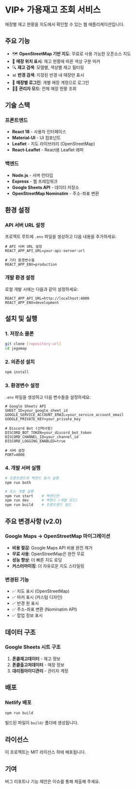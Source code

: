 # VIP+ 가용재고 조회 서비스

매장별 재고 현황을 지도에서 확인할 수 있는 웹 애플리케이션입니다.

## 주요 기능

- 🗺️ **OpenStreetMap 기반 지도**: 무료로 사용 가능한 오픈소스 지도
- 📍 **매장 위치 표시**: 재고 현황에 따른 색상 구분 마커
- 🔍 **재고 검색**: 모델별, 색상별 재고 필터링
- 📊 **반경 검색**: 지정된 반경 내 매장만 표시
- 👤 **매장별 로그인**: 개별 매장 계정으로 로그인
- 👨‍💼 **관리자 모드**: 전체 매장 현황 조회

## 기술 스택

### 프론트엔드
- **React 18** - 사용자 인터페이스
- **Material-UI** - UI 컴포넌트
- **Leaflet** - 지도 라이브러리 (OpenStreetMap)
- **React-Leaflet** - React용 Leaflet 래퍼

### 백엔드
- **Node.js** - 서버 런타임
- **Express** - 웹 프레임워크
- **Google Sheets API** - 데이터 저장소
- **OpenStreetMap Nominatim** - 주소-좌표 변환

## 환경 설정

### API 서버 URL 설정

프로젝트 루트에 `.env` 파일을 생성하고 다음 내용을 추가하세요:

```env
# API 서버 URL 설정
REACT_APP_API_URL=your-api-server-url

# 기타 환경변수들
REACT_APP_ENV=production
```

### 개발 환경 설정

로컬 개발 시에는 다음과 같이 설정하세요:

```env
REACT_APP_API_URL=http://localhost:4000
REACT_APP_ENV=development
```

## 설치 및 실행

### 1. 저장소 클론
```bash
git clone [repository-url]
cd jegomap
```

### 2. 의존성 설치
```bash
npm install
```

### 3. 환경변수 설정
`.env` 파일을 생성하고 다음 변수들을 설정하세요:

```env
# Google Sheets API
SHEET_ID=your_google_sheet_id
GOOGLE_SERVICE_ACCOUNT_EMAIL=your_service_account_email
GOOGLE_PRIVATE_KEY=your_private_key

# Discord Bot (선택사항)
DISCORD_BOT_TOKEN=your_discord_bot_token
DISCORD_CHANNEL_ID=your_channel_id
DISCORD_LOGGING_ENABLED=true

# 서버 설정
PORT=4000
```

### 4. 개발 서버 실행
```bash
# 프론트엔드와 백엔드 동시 실행
npm run both

# 또는 개별 실행
npm run start    # 백엔드만
npm run dev      # 백엔드 (개발 모드)
npm run build    # 프론트엔드 빌드
```

## 주요 변경사항 (v2.0)

### Google Maps → OpenStreetMap 마이그레이션
- **비용 절감**: Google Maps API 비용 완전 제거
- **무료 사용**: OpenStreetMap은 완전 무료
- **성능 향상**: 더 빠른 지도 로딩
- **커스터마이징**: 더 자유로운 지도 스타일링

### 변경된 기능
- ✅ 지도 표시 (OpenStreetMap)
- ✅ 마커 표시 (커스텀 디자인)
- ✅ 반경 원 표시
- ✅ 주소-좌표 변환 (Nominatim API)
- ✅ 팝업 정보 표시

## 데이터 구조

### Google Sheets 시트 구조
1. **폰클재고데이터** - 재고 정보
2. **폰클출고처데이터** - 매장 정보
3. **대리점아이디관리** - 관리자 계정

## 배포

### Netlify 배포
```bash
npm run build
```

빌드된 파일이 `build/` 폴더에 생성됩니다.

## 라이선스

이 프로젝트는 MIT 라이선스 하에 배포됩니다.

## 기여

버그 리포트나 기능 제안은 이슈를 통해 제출해 주세요. 
